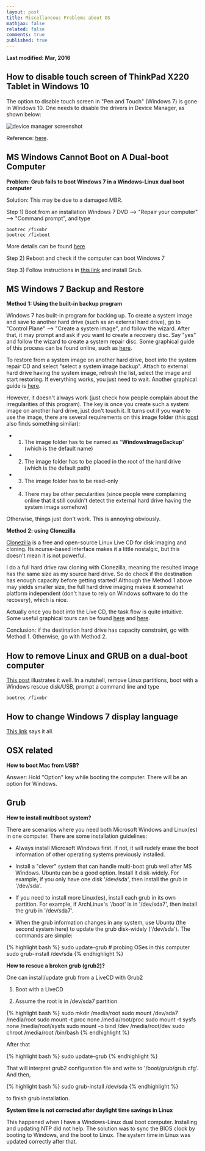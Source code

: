 ```yaml
---
layout: post
title: Miscellaneous Problems about OS
mathjax: false
related: false
comments: true
published: true
---
```



__Last modified: Mar, 2016__


## How to disable touch screen of ThinkPad X220 Tablet in Windows 10

The option to disable touch screen in "Pen and Touch" (Windows 7) is gone in Windows 10. One needs to disable the drivers in Device Manager, as shown below: 

![device manager screenshot](http://i.imgur.com/ci61vXf.png)

Reference: [here](http://sachachua.com/blog/2013/02/disabling-touch-on-windows-8-on-a-lenovo-x220-tablet/).


## MS Windows Cannot Boot on A Dual-boot Computer

__Problem: Grub fails to boot Windows 7 in a Windows-Linux dual boot computer__

Solution: This may be due to a damaged MBR. 

Step 1) Boot from an installation Windows 7 DVD --> "Repair your computer" --> "Command prompt", and type

```
bootrec /fixmbr
bootrec /fixboot
```

More details can be found [here](http://www.tomshardware.com/news/win7-windows-7-mbr,10036.html)

Step 2) Reboot and check if the computer can boot Windows 7

Step 3) Follow instructions in [this link](http://people.virginia.edu/~ll2bf/docs/nix/grub_rescue.html) and install Grub. 


## MS Windows 7 Backup and Restore 

__Method 1: Using the built-in backup program__

Windows 7 has built-in program for backing up. To create a system image and save to another hard drive (such as an external hard drive), go to "Control Plane" --> "Create a system image", and follow the wizard. After that, it may prompt and ask if you want to create a recovery disc. Say "yes" and follow the wizard to create a system repair disc. Some graphical guide of this process can be found online, such as [here](http://www.howtogeek.com/howto/1838/using-backup-and-restore-in-windows-7/). 

To restore from a system image on another hard drive, boot into the system repair CD and select "select a system image backup". Attach to external hard drive having the system image, refresh the list, select the image and start restoring. If everything works, you just need to wait. Another graphical guide is [here](http://www.bleepingcomputer.com/tutorials/system-image-recovery-in-windows-7-8/). 

However, it doesn't always work (just check how people complain about the irregularities of this program). The key is once you create such a system image on another hard drive, just don't touch it. It turns out if you want to use the image, there are several requirements on this image folder (this [post](http://benz145.tumblr.com/post/69304546990/solution-windows-backup-restore-windows-cannot-find-a) also finds something similar): 

* 1. The image folder has to be named as "__WindowsImageBackup__" (which is the default name) 
* 2. The image folder has to be placed in the root of the hard drive (which is the default path) 
* 3. The image folder has to be read-only
* 4. There may be other pecularities (since people were complaining online that it still couldn't detect the external hard drive having the system image somehow)

Otherwise, things just don't work. This is annoying obviously.

__Method 2: using Clonezilla__

[Clonezilla](http://clonezilla.org) is a free and open-source Linux Live CD for disk imaging and cloning. Its ncurse-based interface makes it a little nostalgic, but this doesn't mean it is not powerful. 

I do a full hard drive raw cloning with Clonezilla, meaning the resulted image has the same size as my source hard drive. So do check if the destination has enough capacity before getting started! Although the Method 1 above may yields smaller size, the full hard drive imaging makes it somewhat platform independent (don't have to rely on Windows software to do the recovery), which is nice. 

Actually once you boot into the Live CD, the task flow is quite intuitive. Some useful graphical tours can be found [here](http://www.techrepublic.com/blog/windows-and-office/how-do-i-clone-a-hard-drive-with-clonezilla/2254/) and [here](http://www.dedoimedo.com/computers/clonezilla.html). 

Conclusion: if the destination hard drive has capacity constraint, go with Method 1. Otherwise, go with Method 2.


## How to remove Linux and GRUB on a dual-boot computer

[This post](https://www.techmesto.com/uninstall-linux-grub-dual-boot-windows8/) illustrates it well. In a nutshell, remove Linux partitions, boot with a Windows rescue disk/USB, prompt a command line and type

```
bootrec /fixmbr
```

## How to change Windows 7 display language

[This link](http://chiehwenynag.blogspot.com/2011/01/windows-7.html) says it all. 

## OSX related

__How to boot Mac from USB?__
 
Answer: Hold "Option" key while booting the computer. There will be an option for Windows. 


## Grub

__How to install multiboot system?__

There are scenarios where you need both Microsoft Windows and Linux(es) in one computer. There are some installation guidelines: 

* Always install Microsoft Windows first. If not, it will rudely erase the boot information of other operating systems previously installed. 

* Install a "clever" system that can handle multi-boot grub well after MS Windows. Ubuntu can be a good option. Install it disk-widely. For example, if you only have one disk '/dev/sda', then install the grub in '/dev/sda'.

* If you need to install more Linux(es), install each grub in its own partition. For example, if ArchLinux's '/boot' is in '/dev/sda7', then install the grub in '/dev/sda7'. 

* When the grub information changes in any system, use Ubuntu (the second system here) to update the grub disk-widely ('/dev/sda'). The commands are simple:

{% highlight bash %}
sudo update-grub   # probing OSes in this computer
sudo grub-install /dev/sda
{% endhighlight %}

__How to rescue a broken grub (grub2)?__

One can install/update grub from a LiveCD with Grub2

1. Boot with a LiveCD

2. Assume the root is in /dev/sda7 partition

{% highlight bash %}
sudo mkdir /media/root
sudo mount /dev/sda7 /media/root
sudo mount -t proc none /media/root/proc
sudo mount -t sysfs none /media/root/sysfs
sudo mount -o bind /dev /media/root/dev
sudo chroot /media/root /bin/bash
{% endhighlight %}

After that

{% highlight bash %}
sudo update-grub
{% endhighlight %}

That will interpret grub2 configuration file and write to '/boot/grub/grub.cfg'. And then,

{% highlight bash %}
sudo grub-install /dev/sda
{% endhighlight %}

to finish grub installation.

__System time is not corrected after daylight time savings in Linux__

This happened when I have a Windows-Linux dual boot computer. Installing and updating NTP did not help. The solution was to sync the BIOS clock by booting to Windows, and the boot to Linux. The system time in Linux was updated correctly after that.
